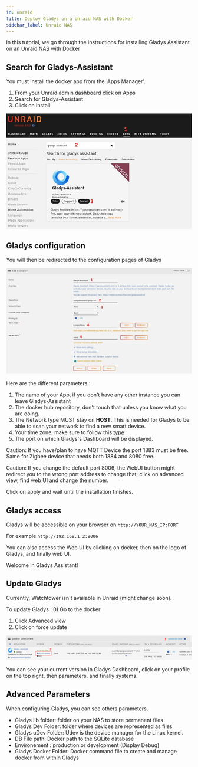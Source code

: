 ```yaml
---
id: unraid
title: Deploy Gladys on a Unraid NAS with Docker
sidebar_label: Unraid NAS
---
```



In this tutorial, we go through the instructions for installing Gladys Assistant on an Unraid NAS with Docker

## Search for Gladys-Assistant

You must install the docker app from the 'Apps Manager'.
1) From your Unraid admin dashboard click on Apps
2) Search for Gladys-Assistant
3) Click on install

![AppManager](../../static/img/docs/en/installation/unraid/apps_manager.jpg)

## Gladys configuration

You will then be redirected to the configuration pages of Gladys 

![Configuration](../../static/img/docs/en/installation/unraid/docker_config.jpg)

Here are the different parameters : 

1) The name of your App, if you don't have any other instance you can leave Gladys-Assistant
2) The docker hub repository, don't touch that unless you know what you are doing.
3) The Network type MUST stay on **HOST**. This is needed for Gladys to be able to scan your network to find a new smart device.
4) Your time zone, make sure to follow this [type](https://en.wikipedia.org/wiki/List_of_tz_database_time_zones)
5) The port on which Gladys's Dashboard will be displayed.

Caution: If you have/plan to have MQTT Device the port 1883 must be free. Same for Zigbee device that needs both 1884 and 8080 free.

Caution: If you change the default port 8006, the WebUI button might redirect you to the wrong port address to change that, click on advanced view, find web UI and change the number.

Click on apply and wait until the installation finishes.


## Gladys access

Gladys will be accessible on your browser on `http://YOUR_NAS_IP:PORT`

For example `http://192.168.1.2:8006`

You can also access the Web UI by clicking on docker, then on the logo of Gladys, and finally web UI.

Welcome in Gladys Assistant!


## Update Gladys

Currently, Watchtower isn't available in Unraid (might change soon).

To update Gladys : 
0) Go to the docker
1) Click Advanced view
2) Click on force update

![Update](../../static/img/docs/en/installation/unraid/gladys_update.jpg)


You can see your current version in Gladys Dashboard, click on your profile on the top right, then parameters, and finally systems.


## Advanced Parameters

When configuring Gladys, you can see others parameters.

- Gladys lib folder: folder on your NAS to store permanent files
- Gladys Dev Folder: folder where devices are represented as files
- Gladys uDev Folder: Udev is the device manager for the Linux kernel. 
- DB File path: Docker path to the SQLite database
- Environement : production or development (Display Debug)
- Gladys Docker Folder: Docker command file to create and manage docker from within Gladys
